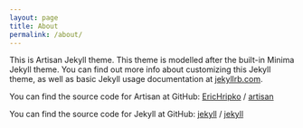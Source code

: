 ```yaml
---
layout: page
title: About
permalink: /about/
---
```

This is Artisan Jekyll theme. This theme is modelled after the built-in Minima
Jekyll theme. You can find out more info about customizing this Jekyll theme,
as well as basic Jekyll usage documentation at
[jekyllrb.com](https://jekyllrb.com/).

You can find the source code for Artisan at GitHub:
[EricHripko](https://github.com/EricHripko) /
[artisan](https://github.com/EricHripko/artisan)

You can find the source code for Jekyll at GitHub:
[jekyll](https://github.com/jekyll) /
[jekyll](https://github.com/jekyll/jekyll)
